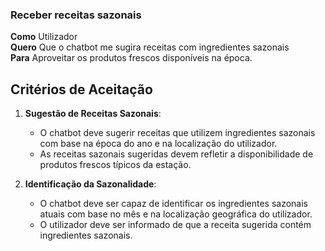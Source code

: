 ### Receber receitas sazonais
**Como**  Utilizador  
**Quero**  Que o chatbot me sugira receitas com ingredientes sazonais  
**Para**  Aproveitar os produtos frescos disponíveis na época.

## Critérios de Aceitação
1. **Sugestão de Receitas Sazonais**:
   - O chatbot deve sugerir receitas que utilizem ingredientes sazonais com base na época do ano e na localização do utilizador.
   - As receitas sazonais sugeridas devem refletir a disponibilidade de produtos frescos típicos da estação.

2. **Identificação da Sazonalidade**:
   - O chatbot deve ser capaz de identificar os ingredientes sazonais atuais com base no mês e na localização geográfica do utilizador.
   - O utilizador deve ser informado de que a receita sugerida contém ingredientes sazonais.
